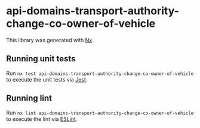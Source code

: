 <!-- gitbook-ignore -->

# api-domains-transport-authority-change-co-owner-of-vehicle

This library was generated with [Nx](https://nx.dev).

## Running unit tests

Run `nx test api-domains-transport-authority-change-co-owner-of-vehicle` to execute the unit tests via [Jest](https://jestjs.io).

## Running lint

Run `nx lint api-domains-transport-authority-change-co-owner-of-vehicle` to execute the lint via [ESLint](https://eslint.org/).
